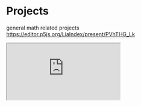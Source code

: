 # Projects
general math related projects
https://editor.p5js.org/LiaIndex/present/PVhTHG_Lk
<iframe src="https://editor.p5js.org/LiaIndex/embed/PVhTHG_Lk"> </iframe>
